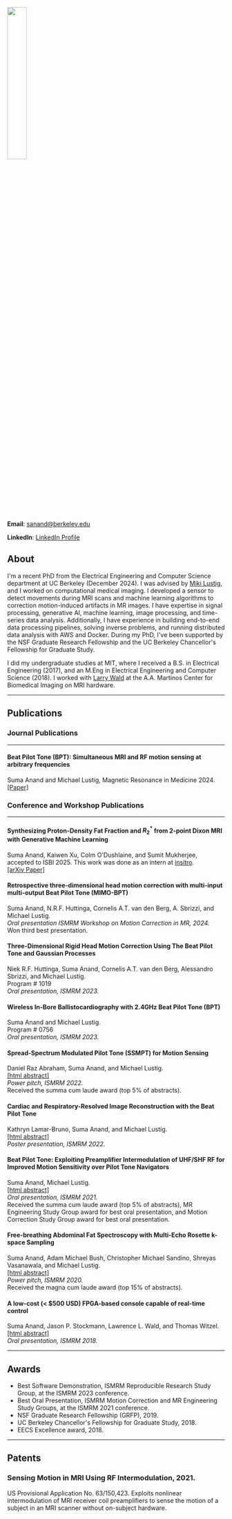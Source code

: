<img src="headshot_cropped.png" width="30%" />

**Email**: [sanand@berkeley.edu](mailto:sanand@berkeley.edu)

**LinkedIn**: [LinkedIn Profile](https://www.linkedin.com/in/suma-anand-802032102/)

## About
I'm a recent PhD from the Electrical Engineering and Computer Science department at UC Berkeley (December 2024). I was advised by [Miki Lustig](http://people.eecs.berkeley.edu/~mlustig/), and I worked on computational medical imaging. I developed a sensor to detect movements during MRI scans and machine learning algorithms to correction motion-induced artifacts in MR images. I have expertise in signal processing, generative AI, machine learning, image processing, and time-series data analysis. Additionally, I have experience in building end-to-end data processing pipelines, solving inverse problems, and running distributed data analysis with AWS and Docker. During my PhD, I've been supported by the NSF Graduate Research Fellowship and the UC Berkeley Chancellor's Fellowship for Graduate Study.

I did my undergraduate studies at MIT, where I received a B.S. in Electrical Engineering (2017), and an M.Eng in Electrical Engineering and Computer Science (2018). I worked with [Larry Wald](https://www.nmr.mgh.harvard.edu/user/5615) at the A.A. Martinos Center for Biomedical Imaging on MRI hardware.

---

## Publications
### Journal Publications
---
#### Beat Pilot Tone (BPT): Simultaneous MRI and RF motion sensing at arbitrary frequencies
Suma Anand and Michael Lustig, Magnetic Resonance in Medicine 2024.  
[[Paper]](https://doi.org/10.1002/mrm.30150)

### Conference and Workshop Publications
---
#### Synthesizing Proton-Density Fat Fraction and $R_2^*$ from 2-point Dixon MRI with Generative Machine Learning
Suma Anand, Kaiwen Xu, Colm O'Dushlaine, and Sumit Mukherjee, accepted to ISBI 2025. This work was done as an intern at [insitro](https://www.insitro.com/).  
[[arXiv Paper]](https://arxiv.org/abs/2410.11186)

#### Retrospective three-dimensional head motion correction with multi-input multi-output Beat Pilot Tone (MIMO-BPT)
Suma Anand, N.R.F. Huttinga, Cornelis A.T. van den Berg, A. Sbrizzi, and Michael Lustig.  
*Oral presentation ISMRM Workshop on Motion Correction in MR, 2024.*  
Won third best presentation.

#### Three-Dimensional Rigid Head Motion Correction Using The Beat Pilot Tone and Gaussian Processes
Niek R.F. Huttinga, Suma Anand, Cornelis A.T. van den Berg, Alessandro Sbrizzi, and Michael Lustig.  
Program # 1019  
*Oral presentation, ISMRM 2023.*

#### Wireless In-Bore Ballistocardiography with 2.4GHz Beat Pilot Tone (BPT)
Suma Anand and Michael Lustig.  
Program # 0756  
*Oral presentation, ISMRM 2023.*

#### Spread-Spectrum Modulated Pilot Tone (SSMPT) for Motion Sensing
Daniel Raz Abraham, Suma Anand, and Michael Lustig.  
[[html abstract]](https://index.mirasmart.com/ISMRM2022/PDFfiles/0354.html)  
*Power pitch, ISMRM 2022.*  
Received the summa cum laude award (top 5% of abstracts).

#### Cardiac and Respiratory-Resolved Image Reconstruction with the Beat Pilot Tone
Kathryn Lamar-Bruno, Suma Anand, and Michael Lustig.  
[[html abstract]](https://index.mirasmart.com/ISMRM2022/PDFfiles/4446.html)  
*Poster presentation, ISMRM 2022.*

#### Beat Pilot Tone: Exploiting Preamplifier Intermodulation of UHF/SHF RF for Improved Motion Sensitivity over Pilot Tone Navigators
Suma Anand, Michael Lustig.  
[[html abstract]](https://cds.ismrm.org/protected/21MProceedings/PDFfiles/0568.html)  
*Oral presentation, ISMRM 2021.*  
Received the summa cum laude award (top 5% of abstracts), MR Engineering Study Group award for best oral presentation, and Motion Correction Study Group award for best oral presentation.

#### Free-breathing Abdominal Fat Spectroscopy with Multi-Echo Rosette k-space Sampling
Suma Anand, Adam Michael Bush, Christopher Michael Sandino, Shreyas Vasanawala, and Michael Lustig.  
[[html abstract]](https://cds.ismrm.org/protected/20MProceedings/PDFfiles/1014.html)  
*Power pitch, ISMRM 2020.*  
Received the magna cum laude award (top 15% of abstracts).

#### A low-cost (&lt; $500 USD) FPGA-based console capable of real-time control
Suma Anand, Jason P. Stockmann, Lawrence L. Wald, and Thomas Witzel.  
[[html abstract]](https://cds.ismrm.org/protected/18MProceedings/PDFfiles/0948.html)  
*Oral presentation, ISMRM 2018.*

---

## Awards
- Best Software Demonstration, ISMRM Reproducible Research Study Group, at the ISMRM 2023 conference.
- Best Oral Presentation, ISMRM Motion Correction and MR Engineering Study Groups, at the ISMRM 2021 conference.
- NSF Graduate Research Fellowship (GRFP), 2019.
- UC Berkeley Chancellor's Fellowship for Graduate Study, 2018.
- EECS Excellence award, 2018.

---

## Patents

### Sensing Motion in MRI Using RF Intermodulation, 2021.
US Provisional Application No. 63/150,423. Exploits nonlinear intermodulation of MRI receiver coil preamplifiers to sense the motion of a subject in an MRI scanner without on-subject hardware.
